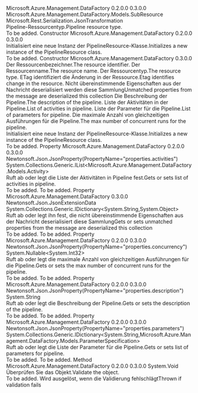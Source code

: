 <Type Name="PipelineResource" FullName="Microsoft.Azure.Management.DataFactory.Models.PipelineResource">
  <TypeSignature Language="C#" Value="public class PipelineResource : Microsoft.Azure.Management.DataFactory.Models.SubResource" />
  <TypeSignature Language="ILAsm" Value=".class public auto ansi beforefieldinit PipelineResource extends Microsoft.Azure.Management.DataFactory.Models.SubResource" />
  <TypeSignature Language="DocId" Value="T:Microsoft.Azure.Management.DataFactory.Models.PipelineResource" />
  <TypeSignature Language="VB.NET" Value="Public Class PipelineResource&#xA;Inherits SubResource" />
  <TypeSignature Language="F#" Value="type PipelineResource = class&#xA;    inherit SubResource" />
  <AssemblyInfo>
    <AssemblyName>Microsoft.Azure.Management.DataFactory</AssemblyName>
    <AssemblyVersion>0.2.0.0</AssemblyVersion>
    <AssemblyVersion>0.3.0.0</AssemblyVersion>
  </AssemblyInfo>
  <Base>
    <BaseTypeName>Microsoft.Azure.Management.DataFactory.Models.SubResource</BaseTypeName>
  </Base>
  <Interfaces />
  <Attributes>
    <Attribute>
      <AttributeName>Microsoft.Rest.Serialization.JsonTransformation</AttributeName>
    </Attribute>
  </Attributes>
  <Docs>
    <summary>
            <span data-ttu-id="bdb0b-101">Pipeline-Ressourcentyp.</span><span class="sxs-lookup"><span data-stu-id="bdb0b-101">Pipeline resource type.</span></span>
            </summary>
    <remarks>To be added.</remarks>
  </Docs>
  <Members>
    <Member MemberName=".ctor">
      <MemberSignature Language="C#" Value="public PipelineResource ();" />
      <MemberSignature Language="ILAsm" Value=".method public hidebysig specialname rtspecialname instance void .ctor() cil managed" />
      <MemberSignature Language="DocId" Value="M:Microsoft.Azure.Management.DataFactory.Models.PipelineResource.#ctor" />
      <MemberSignature Language="VB.NET" Value="Public Sub New ()" />
      <MemberType>Constructor</MemberType>
      <AssemblyInfo>
        <AssemblyName>Microsoft.Azure.Management.DataFactory</AssemblyName>
        <AssemblyVersion>0.2.0.0</AssemblyVersion>
        <AssemblyVersion>0.3.0.0</AssemblyVersion>
      </AssemblyInfo>
      <Parameters />
      <Docs>
        <summary>
            <span data-ttu-id="bdb0b-102">Initialisiert eine neue Instanz der PipelineResource-Klasse.</span><span class="sxs-lookup"><span data-stu-id="bdb0b-102">Initializes a new instance of the PipelineResource class.</span></span>
            </summary>
        <remarks>To be added.</remarks>
      </Docs>
    </Member>
    <Member MemberName=".ctor">
      <MemberSignature Language="C#" Value="public PipelineResource (string id = null, string name = null, string type = null, string etag = null, System.Collections.Generic.IDictionary&lt;string,object&gt; additionalProperties = null, string description = null, System.Collections.Generic.IList&lt;Microsoft.Azure.Management.DataFactory.Models.Activity&gt; activities = null, System.Collections.Generic.IDictionary&lt;string,Microsoft.Azure.Management.DataFactory.Models.ParameterSpecification&gt; parameters = null, Nullable&lt;int&gt; concurrency = null);" />
      <MemberSignature Language="ILAsm" Value=".method public hidebysig specialname rtspecialname instance void .ctor(string id, string name, string type, string etag, class System.Collections.Generic.IDictionary`2&lt;string, object&gt; additionalProperties, string description, class System.Collections.Generic.IList`1&lt;class Microsoft.Azure.Management.DataFactory.Models.Activity&gt; activities, class System.Collections.Generic.IDictionary`2&lt;string, class Microsoft.Azure.Management.DataFactory.Models.ParameterSpecification&gt; parameters, valuetype System.Nullable`1&lt;int32&gt; concurrency) cil managed" />
      <MemberSignature Language="DocId" Value="M:Microsoft.Azure.Management.DataFactory.Models.PipelineResource.#ctor(System.String,System.String,System.String,System.String,System.Collections.Generic.IDictionary{System.String,System.Object},System.String,System.Collections.Generic.IList{Microsoft.Azure.Management.DataFactory.Models.Activity},System.Collections.Generic.IDictionary{System.String,Microsoft.Azure.Management.DataFactory.Models.ParameterSpecification},System.Nullable{System.Int32})" />
      <MemberSignature Language="VB.NET" Value="Public Sub New (Optional id As String = null, Optional name As String = null, Optional type As String = null, Optional etag As String = null, Optional additionalProperties As IDictionary(Of String, Object) = null, Optional description As String = null, Optional activities As IList(Of Activity) = null, Optional parameters As IDictionary(Of String, ParameterSpecification) = null, Optional concurrency As Nullable(Of Integer) = null)" />
      <MemberSignature Language="F#" Value="new Microsoft.Azure.Management.DataFactory.Models.PipelineResource : string * string * string * string * System.Collections.Generic.IDictionary&lt;string, obj&gt; * string * System.Collections.Generic.IList&lt;Microsoft.Azure.Management.DataFactory.Models.Activity&gt; * System.Collections.Generic.IDictionary&lt;string, Microsoft.Azure.Management.DataFactory.Models.ParameterSpecification&gt; * Nullable&lt;int&gt; -&gt; Microsoft.Azure.Management.DataFactory.Models.PipelineResource" Usage="new Microsoft.Azure.Management.DataFactory.Models.PipelineResource (id, name, type, etag, additionalProperties, description, activities, parameters, concurrency)" />
      <MemberType>Constructor</MemberType>
      <AssemblyInfo>
        <AssemblyName>Microsoft.Azure.Management.DataFactory</AssemblyName>
        <AssemblyVersion>0.3.0.0</AssemblyVersion>
      </AssemblyInfo>
      <Parameters>
        <Parameter Name="id" Type="System.String" />
        <Parameter Name="name" Type="System.String" />
        <Parameter Name="type" Type="System.String" />
        <Parameter Name="etag" Type="System.String" />
        <Parameter Name="additionalProperties" Type="System.Collections.Generic.IDictionary&lt;System.String,System.Object&gt;" />
        <Parameter Name="description" Type="System.String" />
        <Parameter Name="activities" Type="System.Collections.Generic.IList&lt;Microsoft.Azure.Management.DataFactory.Models.Activity&gt;" />
        <Parameter Name="parameters" Type="System.Collections.Generic.IDictionary&lt;System.String,Microsoft.Azure.Management.DataFactory.Models.ParameterSpecification&gt;" />
        <Parameter Name="concurrency" Type="System.Nullable&lt;System.Int32&gt;" />
      </Parameters>
      <Docs>
        <param name="id"><span data-ttu-id="bdb0b-103">Der Ressourcenbezeichner.</span><span class="sxs-lookup"><span data-stu-id="bdb0b-103">The resource identifier.</span></span></param>
        <param name="name"><span data-ttu-id="bdb0b-104">Der Ressourcenname.</span><span class="sxs-lookup"><span data-stu-id="bdb0b-104">The resource name.</span></span></param>
        <param name="type"><span data-ttu-id="bdb0b-105">Der Ressourcentyp.</span><span class="sxs-lookup"><span data-stu-id="bdb0b-105">The resource type.</span></span></param>
        <param name="etag"><span data-ttu-id="bdb0b-106">ETag identifiziert die Änderung in der Ressource.</span><span class="sxs-lookup"><span data-stu-id="bdb0b-106">Etag identifies change in the resource.</span></span></param>
        <param name="additionalProperties"><span data-ttu-id="bdb0b-107">Nicht übereinstimmende Eigenschaften aus der Nachricht deserialisiert werden diese Sammlung</span><span class="sxs-lookup"><span data-stu-id="bdb0b-107">Unmatched properties from the message are deserialized this collection</span></span></param>
        <param name="description"><span data-ttu-id="bdb0b-108">Die Beschreibung der Pipeline.</span><span class="sxs-lookup"><span data-stu-id="bdb0b-108">The description of the pipeline.</span></span></param>
        <param name="activities"><span data-ttu-id="bdb0b-109">Liste der Aktivitäten in der Pipeline.</span><span class="sxs-lookup"><span data-stu-id="bdb0b-109">List of activities in pipeline.</span></span></param>
        <param name="parameters"><span data-ttu-id="bdb0b-110">Liste der Parameter für die Pipeline.</span><span class="sxs-lookup"><span data-stu-id="bdb0b-110">List of parameters for pipeline.</span></span></param>
        <param name="concurrency"><span data-ttu-id="bdb0b-111">Die maximale Anzahl von gleichzeitigen Ausführungen für die Pipeline.</span><span class="sxs-lookup"><span data-stu-id="bdb0b-111">The max number of concurrent runs for the pipeline.</span></span></param>
        <summary>
            <span data-ttu-id="bdb0b-112">Initialisiert eine neue Instanz der PipelineResource-Klasse.</span><span class="sxs-lookup"><span data-stu-id="bdb0b-112">Initializes a new instance of the PipelineResource class.</span></span>
            </summary>
        <remarks>To be added.</remarks>
      </Docs>
    </Member>
    <Member MemberName="Activities">
      <MemberSignature Language="C#" Value="public System.Collections.Generic.IList&lt;Microsoft.Azure.Management.DataFactory.Models.Activity&gt; Activities { get; set; }" />
      <MemberSignature Language="ILAsm" Value=".property instance class System.Collections.Generic.IList`1&lt;class Microsoft.Azure.Management.DataFactory.Models.Activity&gt; Activities" />
      <MemberSignature Language="DocId" Value="P:Microsoft.Azure.Management.DataFactory.Models.PipelineResource.Activities" />
      <MemberSignature Language="VB.NET" Value="Public Property Activities As IList(Of Activity)" />
      <MemberSignature Language="F#" Value="member this.Activities : System.Collections.Generic.IList&lt;Microsoft.Azure.Management.DataFactory.Models.Activity&gt; with get, set" Usage="Microsoft.Azure.Management.DataFactory.Models.PipelineResource.Activities" />
      <MemberType>Property</MemberType>
      <AssemblyInfo>
        <AssemblyName>Microsoft.Azure.Management.DataFactory</AssemblyName>
        <AssemblyVersion>0.2.0.0</AssemblyVersion>
        <AssemblyVersion>0.3.0.0</AssemblyVersion>
      </AssemblyInfo>
      <Attributes>
        <Attribute>
          <AttributeName>Newtonsoft.Json.JsonProperty(PropertyName="properties.activities")</AttributeName>
        </Attribute>
      </Attributes>
      <ReturnValue>
        <ReturnType>System.Collections.Generic.IList&lt;Microsoft.Azure.Management.DataFactory.Models.Activity&gt;</ReturnType>
      </ReturnValue>
      <Docs>
        <summary>
            <span data-ttu-id="bdb0b-113">Ruft ab oder legt die Liste der Aktivitäten in Pipeline fest.</span><span class="sxs-lookup"><span data-stu-id="bdb0b-113">Gets or sets list of activities in pipeline.</span></span>
            </summary>
        <value>To be added.</value>
        <remarks>To be added.</remarks>
      </Docs>
    </Member>
    <Member MemberName="AdditionalProperties">
      <MemberSignature Language="C#" Value="public System.Collections.Generic.IDictionary&lt;string,object&gt; AdditionalProperties { get; set; }" />
      <MemberSignature Language="ILAsm" Value=".property instance class System.Collections.Generic.IDictionary`2&lt;string, object&gt; AdditionalProperties" />
      <MemberSignature Language="DocId" Value="P:Microsoft.Azure.Management.DataFactory.Models.PipelineResource.AdditionalProperties" />
      <MemberSignature Language="VB.NET" Value="Public Property AdditionalProperties As IDictionary(Of String, Object)" />
      <MemberSignature Language="F#" Value="member this.AdditionalProperties : System.Collections.Generic.IDictionary&lt;string, obj&gt; with get, set" Usage="Microsoft.Azure.Management.DataFactory.Models.PipelineResource.AdditionalProperties" />
      <MemberType>Property</MemberType>
      <AssemblyInfo>
        <AssemblyName>Microsoft.Azure.Management.DataFactory</AssemblyName>
        <AssemblyVersion>0.3.0.0</AssemblyVersion>
      </AssemblyInfo>
      <Attributes>
        <Attribute>
          <AttributeName>Newtonsoft.Json.JsonExtensionData</AttributeName>
        </Attribute>
      </Attributes>
      <ReturnValue>
        <ReturnType>System.Collections.Generic.IDictionary&lt;System.String,System.Object&gt;</ReturnType>
      </ReturnValue>
      <Docs>
        <summary>
            <span data-ttu-id="bdb0b-114">Ruft ab oder legt ihn fest, die nicht übereinstimmende Eigenschaften aus der Nachricht deserialisiert diese Sammlung</span><span class="sxs-lookup"><span data-stu-id="bdb0b-114">Gets or sets unmatched properties from the message are deserialized this collection</span></span>
            </summary>
        <value>To be added.</value>
        <remarks>To be added.</remarks>
      </Docs>
    </Member>
    <Member MemberName="Concurrency">
      <MemberSignature Language="C#" Value="public Nullable&lt;int&gt; Concurrency { get; set; }" />
      <MemberSignature Language="ILAsm" Value=".property instance valuetype System.Nullable`1&lt;int32&gt; Concurrency" />
      <MemberSignature Language="DocId" Value="P:Microsoft.Azure.Management.DataFactory.Models.PipelineResource.Concurrency" />
      <MemberSignature Language="VB.NET" Value="Public Property Concurrency As Nullable(Of Integer)" />
      <MemberSignature Language="F#" Value="member this.Concurrency : Nullable&lt;int&gt; with get, set" Usage="Microsoft.Azure.Management.DataFactory.Models.PipelineResource.Concurrency" />
      <MemberType>Property</MemberType>
      <AssemblyInfo>
        <AssemblyName>Microsoft.Azure.Management.DataFactory</AssemblyName>
        <AssemblyVersion>0.2.0.0</AssemblyVersion>
        <AssemblyVersion>0.3.0.0</AssemblyVersion>
      </AssemblyInfo>
      <Attributes>
        <Attribute>
          <AttributeName>Newtonsoft.Json.JsonProperty(PropertyName="properties.concurrency")</AttributeName>
        </Attribute>
      </Attributes>
      <ReturnValue>
        <ReturnType>System.Nullable&lt;System.Int32&gt;</ReturnType>
      </ReturnValue>
      <Docs>
        <summary>
            <span data-ttu-id="bdb0b-115">Ruft ab oder legt die maximale Anzahl von gleichzeitigen Ausführungen für die Pipeline.</span><span class="sxs-lookup"><span data-stu-id="bdb0b-115">Gets or sets the max number of concurrent runs for the pipeline.</span></span>
            </summary>
        <value>To be added.</value>
        <remarks>To be added.</remarks>
      </Docs>
    </Member>
    <Member MemberName="Description">
      <MemberSignature Language="C#" Value="public string Description { get; set; }" />
      <MemberSignature Language="ILAsm" Value=".property instance string Description" />
      <MemberSignature Language="DocId" Value="P:Microsoft.Azure.Management.DataFactory.Models.PipelineResource.Description" />
      <MemberSignature Language="VB.NET" Value="Public Property Description As String" />
      <MemberSignature Language="F#" Value="member this.Description : string with get, set" Usage="Microsoft.Azure.Management.DataFactory.Models.PipelineResource.Description" />
      <MemberType>Property</MemberType>
      <AssemblyInfo>
        <AssemblyName>Microsoft.Azure.Management.DataFactory</AssemblyName>
        <AssemblyVersion>0.2.0.0</AssemblyVersion>
        <AssemblyVersion>0.3.0.0</AssemblyVersion>
      </AssemblyInfo>
      <Attributes>
        <Attribute>
          <AttributeName>Newtonsoft.Json.JsonProperty(PropertyName="properties.description")</AttributeName>
        </Attribute>
      </Attributes>
      <ReturnValue>
        <ReturnType>System.String</ReturnType>
      </ReturnValue>
      <Docs>
        <summary>
            <span data-ttu-id="bdb0b-116">Ruft ab oder legt die Beschreibung der Pipeline.</span><span class="sxs-lookup"><span data-stu-id="bdb0b-116">Gets or sets the description of the pipeline.</span></span>
            </summary>
        <value>To be added.</value>
        <remarks>To be added.</remarks>
      </Docs>
    </Member>
    <Member MemberName="Parameters">
      <MemberSignature Language="C#" Value="public System.Collections.Generic.IDictionary&lt;string,Microsoft.Azure.Management.DataFactory.Models.ParameterSpecification&gt; Parameters { get; set; }" />
      <MemberSignature Language="ILAsm" Value=".property instance class System.Collections.Generic.IDictionary`2&lt;string, class Microsoft.Azure.Management.DataFactory.Models.ParameterSpecification&gt; Parameters" />
      <MemberSignature Language="DocId" Value="P:Microsoft.Azure.Management.DataFactory.Models.PipelineResource.Parameters" />
      <MemberSignature Language="VB.NET" Value="Public Property Parameters As IDictionary(Of String, ParameterSpecification)" />
      <MemberSignature Language="F#" Value="member this.Parameters : System.Collections.Generic.IDictionary&lt;string, Microsoft.Azure.Management.DataFactory.Models.ParameterSpecification&gt; with get, set" Usage="Microsoft.Azure.Management.DataFactory.Models.PipelineResource.Parameters" />
      <MemberType>Property</MemberType>
      <AssemblyInfo>
        <AssemblyName>Microsoft.Azure.Management.DataFactory</AssemblyName>
        <AssemblyVersion>0.2.0.0</AssemblyVersion>
        <AssemblyVersion>0.3.0.0</AssemblyVersion>
      </AssemblyInfo>
      <Attributes>
        <Attribute>
          <AttributeName>Newtonsoft.Json.JsonProperty(PropertyName="properties.parameters")</AttributeName>
        </Attribute>
      </Attributes>
      <ReturnValue>
        <ReturnType>System.Collections.Generic.IDictionary&lt;System.String,Microsoft.Azure.Management.DataFactory.Models.ParameterSpecification&gt;</ReturnType>
      </ReturnValue>
      <Docs>
        <summary>
            <span data-ttu-id="bdb0b-117">Ruft ab oder legt die Liste der Parameter für die Pipeline.</span><span class="sxs-lookup"><span data-stu-id="bdb0b-117">Gets or sets list of parameters for pipeline.</span></span>
            </summary>
        <value>To be added.</value>
        <remarks>To be added.</remarks>
      </Docs>
    </Member>
    <Member MemberName="Validate">
      <MemberSignature Language="C#" Value="public virtual void Validate ();" />
      <MemberSignature Language="ILAsm" Value=".method public hidebysig newslot virtual instance void Validate() cil managed" />
      <MemberSignature Language="DocId" Value="M:Microsoft.Azure.Management.DataFactory.Models.PipelineResource.Validate" />
      <MemberSignature Language="VB.NET" Value="Public Overridable Sub Validate ()" />
      <MemberSignature Language="F#" Value="abstract member Validate : unit -&gt; unit&#xA;override this.Validate : unit -&gt; unit" Usage="pipelineResource.Validate " />
      <MemberType>Method</MemberType>
      <AssemblyInfo>
        <AssemblyName>Microsoft.Azure.Management.DataFactory</AssemblyName>
        <AssemblyVersion>0.2.0.0</AssemblyVersion>
        <AssemblyVersion>0.3.0.0</AssemblyVersion>
      </AssemblyInfo>
      <ReturnValue>
        <ReturnType>System.Void</ReturnType>
      </ReturnValue>
      <Parameters />
      <Docs>
        <summary>
            <span data-ttu-id="bdb0b-118">Überprüfen Sie das Objekt.</span><span class="sxs-lookup"><span data-stu-id="bdb0b-118">Validate the object.</span></span>
            </summary>
        <remarks>To be added.</remarks>
        <exception cref="T:Microsoft.Rest.ValidationException">
            <span data-ttu-id="bdb0b-119">Wird ausgelöst, wenn die Validierung fehlschlägt</span><span class="sxs-lookup"><span data-stu-id="bdb0b-119">Thrown if validation fails</span></span>
            </exception>
      </Docs>
    </Member>
  </Members>
</Type>
